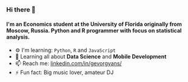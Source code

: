 ### Hi there 👋


#### I'm an Economics student at the University of Florida originally from Moscow, Russia. Python and R programmer with focus on statistical analysis.

- ⚙️ I'm learning: `Python`, `R` and `JavaScript`
- 🌱 Learning all about **Data Science** and **Mobile Development**
- 📫 Reach me: [linkedin.com/in/gevorgyans/](https://www.linkedin.com/in/gevorgyans/)
- ⚡️ Fun fact: Big music lover, amateur DJ

